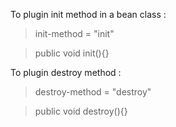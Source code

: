 To plugin init method in a bean class :
> init-method = "init"

> public void init(){}

To plugin destroy method :
> destroy-method = "destroy"

> public void destroy(){}

